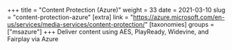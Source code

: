 +++
title = "Content Protection (Azure)"
weight = 33
date = 2021-03-10
slug = "content-protection-azure"
[extra]
link = "https://azure.microsoft.com/en-us/services/media-services/content-protection/"
[taxonomies]
groups = ["msazure"]
+++
Deliver content using AES, PlayReady, Widevine, and Fairplay via Azure

